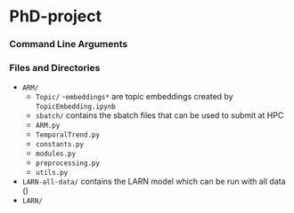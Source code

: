 # PhD-project

### Command Line Arguments 



### Files and Directories 
- `ARM/` 
  - `Topic/` 
    -`embeddings*` are topic embeddings created by `TopicEmbedding.ipynb` 
  - `sbatch/` contains the sbatch files that can be used to submit at HPC 
  - `ARM.py`
  - `TemporalTrend.py`
  - `constants.py`
  - `modules.py`
  - `preprocessing.py`
  - `utils.py`
- `LARN-all-data/` contains the LARN model which can be run with all data ()
- `LARN/`
